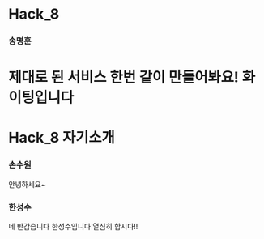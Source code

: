 # Hack_8

### 송명훈
제대로 된 서비스 한번 같이 만들어봐요!
화이팅입니다
=======
# Hack_8 자기소개

### 손수원
안녕하세요~

### 한성수
네 반갑습니다 한성수입니다 열심히 합시다!!
